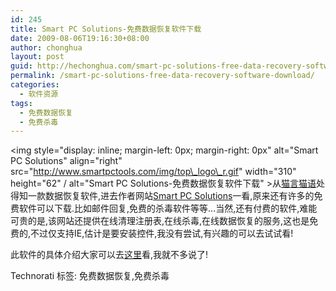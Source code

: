 ```yaml
---
id: 245
title: Smart PC Solutions-免费数据恢复软件下载
date: 2009-08-06T19:16:30+08:00
author: chonghua
layout: post
guid: http://hechonghua.com/smart-pc-solutions-free-data-recovery-software-download/
permalink: /smart-pc-solutions-free-data-recovery-software-download/
categories:
  - 软件资源
tags:
  - 免费数据恢复
  - 免费杀毒
---
```

<img style="display: inline; margin-left: 0px; margin-right: 0px" alt="Smart PC Solutions" align="right" src="http://www.smartpctools.com/img/top\_logo\_r.gif" width="310" height="62" / alt="Smart PC Solutions-免费数据恢复软件下载" >从<a href="http://imcat.in/" target="_blank">猫言猫语</a>处得知一款数据恢复软件,进去作者网站[Smart PC Solutions](http://www.smartpctools.com/smartpc/index.html)一看,原来还有许多的免费软件可以下载.比如邮件回复,免费的杀毒软件等等...当然,还有付费的软件,难能可贵的是,该网站还提供在线清理注册表,在线杀毒,在线数据恢复的服务,这也是免费的,不过仅支持IE,估计是要安装控件,我没有尝试,有兴趣的可以去试试看!

<!--more-->

此软件的具体介绍大家可以去<a href="http://imcat.in/enterprise-class-software-for-free-file-recovery/" target="_blank">这里</a>看,我就不多说了!

<div style="padding-bottom: 0px; margin: 0px; padding-left: 0px; padding-right: 0px; display: inline; float: none; padding-top: 0px" id="scid:0767317B-992E-4b12-91E0-4F059A8CECA8:a4d266d4-45aa-4e36-82f5-89e5264bb184" class="wlWriterEditableSmartContent">
  Technorati 标签: 免费数据恢复,免费杀毒
</div>
